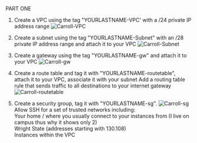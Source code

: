 PART ONE


1. Create a VPC using the tag "YOURLASTNAME-VPC' with a /24 private IP address range
![Carroll-VPC](https://user-images.githubusercontent.com/77283021/153804860-2c0ed028-e99f-43cd-891f-d2a21154cfb2.PNG)

2. Create a subnet using the tag "YOURLASTNAME-Subnet" with an /28 private IP address range and attach it to your VPC
![Carroll-Subnet](https://user-images.githubusercontent.com/77283021/153804866-888c364a-5be1-4d23-9346-f27ea77407f2.PNG)

3. Create a gateway using the tag "YOURLASTNAME-gw" and attach it to your VPC
![Carroll-gw](https://user-images.githubusercontent.com/77283021/153804880-3fe36288-98ca-40d4-a797-a2d61ea4e997.PNG)

4. Create a route table and tag it with "YOURLASTNAME-routetable", attach it to your VPC, associate it with your subnet
Add a routing table rule that sends traffic to all destinations to your internet gateway
![Carroll-routetable](https://user-images.githubusercontent.com/77283021/153805309-6d1e36e7-7e6a-477c-97f5-c787cac495b0.PNG)


5. Create a security group, tag it with "YOURLASTNAME-sg".
![Carroll-sg](https://user-images.githubusercontent.com/77283021/153804876-db4e6aac-2dcb-4719-939b-5bb26c33c0bc.PNG)
Allow SSH for a set of trusted networks including:  
Your home / where you usually connect to your instances from (I live on campus thus why it shows only 2)  
Wright State (addresses starting with 130.108)  
Instances within the VPC

